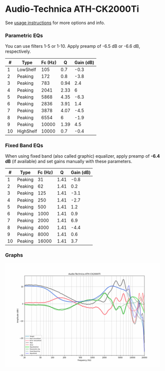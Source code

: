 # Audio-Technica ATH-CK2000Ti
See [usage instructions](https://github.com/jaakkopasanen/AutoEq#usage) for more options and info.

### Parametric EQs
You can use filters 1-5 or 1-10. Apply preamp of -6.5 dB or -6.6 dB, respectively.

|   # | Type      |   Fc (Hz) |    Q |   Gain (dB) |
|-----|-----------|-----------|------|-------------|
|   1 | LowShelf  |       105 | 0.7  |        -0.3 |
|   2 | Peaking   |       172 | 0.8  |        -3.8 |
|   3 | Peaking   |       783 | 0.94 |         2.4 |
|   4 | Peaking   |      2041 | 2.33 |         6   |
|   5 | Peaking   |      5868 | 4.35 |        -6.3 |
|   6 | Peaking   |      2836 | 3.91 |         1.4 |
|   7 | Peaking   |      3878 | 4.07 |        -4.5 |
|   8 | Peaking   |      6554 | 6    |        -1.9 |
|   9 | Peaking   |     10000 | 1.39 |         4.5 |
|  10 | HighShelf |     10000 | 0.7  |        -0.4 |

### Fixed Band EQs
When using fixed band (also called graphic) equalizer, apply preamp of **-6.4 dB** (if available) and set gains manually with these parameters.

|   # | Type    |   Fc (Hz) |    Q |   Gain (dB) |
|-----|---------|-----------|------|-------------|
|   1 | Peaking |        31 | 1.41 |        -0.8 |
|   2 | Peaking |        62 | 1.41 |         0.2 |
|   3 | Peaking |       125 | 1.41 |        -3.1 |
|   4 | Peaking |       250 | 1.41 |        -2.7 |
|   5 | Peaking |       500 | 1.41 |         1.2 |
|   6 | Peaking |      1000 | 1.41 |         0.9 |
|   7 | Peaking |      2000 | 1.41 |         6.9 |
|   8 | Peaking |      4000 | 1.41 |        -4.4 |
|   9 | Peaking |      8000 | 1.41 |         0.6 |
|  10 | Peaking |     16000 | 1.41 |         3.7 |

### Graphs
![](./Audio-Technica%20ATH-CK2000Ti.png)
